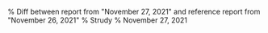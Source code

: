 % Diff between report from "November 27, 2021" and reference report from "November 26, 2021"
% Strudy
% November 27, 2021


